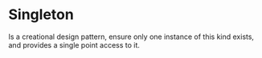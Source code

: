 # Singleton

Is a creational design pattern, ensure only one instance of this kind exists, and provides a single point access to it.
